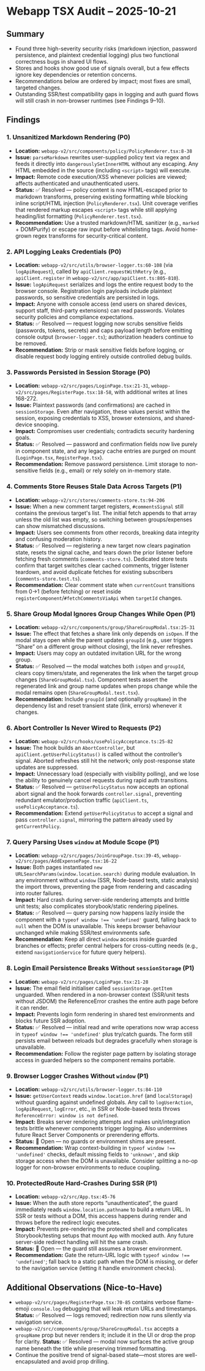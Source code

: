 # Webapp TSX Audit – 2025-10-21

## Summary
- Found three high-severity security risks (markdown injection, password persistence, and plaintext credential logging) plus two functional correctness bugs in shared UI flows.
- Stores and hooks show good use of signals overall, but a few effects ignore key dependencies or retention concerns.
- Recommendations below are ordered by impact; most fixes are small, targeted changes.
- Outstanding SSR/test compatibility gaps in logging and auth guard flows will still crash in non-browser runtimes (see Findings 9–10).

## Findings

### 1. Unsanitized Markdown Rendering (P0)
- **Location:** `webapp-v2/src/components/policy/PolicyRenderer.tsx:8-38`
- **Issue:** `parseMarkdown` rewrites user-supplied policy text via regex and feeds it directly into `dangerouslySetInnerHTML` without any escaping. Any HTML embedded in the source (including `<script>` tags) will execute.
- **Impact:** Remote code execution/XSS whenever policies are viewed; affects authenticated and unauthenticated users.
- **Status:** ✅ Resolved — policy content is now HTML-escaped prior to markdown transforms, preserving existing formatting while blocking inline script/HTML injection (`PolicyRenderer.tsx`). Unit coverage verifies that rendered markup escapes `<script>` tags while still applying heading/list formatting (`PolicyRenderer.test.tsx`).
- **Recommendation:** Use a trusted markdown/HTML sanitizer (e.g., `marked` + DOMPurify) or escape raw input before whitelisting tags. Avoid home-grown regex transforms for security-critical content.

### 2. API Logging Leaks Credentials (P0)
- **Location:** `webapp-v2/src/utils/browser-logger.ts:60-108` (via `logApiRequest`), called by `apiClient.requestWithRetry` (e.g., `apiClient.register` in `webapp-v2/src/app/apiClient.ts:805-810`).
- **Issue:** `logApiRequest` serializes and logs the entire request body to the browser console. Registration login payloads include plaintext passwords, so sensitive credentials are persisted in logs.
- **Impact:** Anyone with console access (end users on shared devices, support staff, third-party extensions) can read passwords. Violates security policies and compliance expectations.
- **Status:** ✅ Resolved — request logging now scrubs sensitive fields (passwords, tokens, secrets) and caps payload length before emitting console output (`browser-logger.ts`); authorization headers continue to be removed.
- **Recommendation:** Strip or mask sensitive fields before logging, or disable request body logging entirely outside controlled debug builds.

### 3. Passwords Persisted in Session Storage (P0)
- **Location:** `webapp-v2/src/pages/LoginPage.tsx:21-31`, `webapp-v2/src/pages/RegisterPage.tsx:18-58`, with additional writes at lines 168-272.
- **Issue:** Plaintext passwords (and confirmations) are cached in `sessionStorage`. Even after navigation, these values persist within the session, exposing credentials to XSS, browser extensions, and shared-device snooping.
- **Impact:** Compromises user credentials; contradicts security hardening goals.
- **Status:** ✅ Resolved — password and confirmation fields now live purely in component state, and any legacy cache entries are purged on mount (`LoginPage.tsx`, `RegisterPage.tsx`).
- **Recommendation:** Remove password persistence. Limit storage to non-sensitive fields (e.g., email) or rely solely on in-memory state.

### 4. Comments Store Reuses Stale Data Across Targets (P1)
- **Location:** `webapp-v2/src/stores/comments-store.ts:94-206`
- **Issue:** When a new comment target registers, `#commentsSignal` still contains the previous target's list. The initial fetch appends to that array unless the old list was empty, so switching between groups/expenses can show mismatched discussions.
- **Impact:** Users see comments from other records, breaking data integrity and confusing moderation history.
- **Status:** ✅ Resolved — registering a new target now clears pagination state, resets the signal cache, and tears down the prior listener before fetching fresh comments (`comments-store.ts`). Dedicated store tests confirm that target switches clear cached comments, trigger listener teardown, and avoid duplicate fetches for existing subscribers (`comments-store.test.ts`).
- **Recommendation:** Clear comment state when `currentCount` transitions from 0→1 (before fetching) or reset inside `registerComponent`/`#fetchCommentsViaApi` when `targetId` changes.

### 5. Share Group Modal Ignores Group Changes While Open (P1)
- **Location:** `webapp-v2/src/components/group/ShareGroupModal.tsx:25-31`
- **Issue:** The effect that fetches a share link only depends on `isOpen`. If the modal stays open while the parent updates `groupId` (e.g., user triggers “Share” on a different group without closing), the link never refreshes.
- **Impact:** Users may copy an outdated invitation URL for the wrong group.
- **Status:** ✅ Resolved — the modal watches both `isOpen` and `groupId`, clears copy timers/state, and regenerates the link when the target group changes (`ShareGroupModal.tsx`). Component tests assert the regenerated link and group name updates when props change while the modal remains open (`ShareGroupModal.test.tsx`).
- **Recommendation:** Include `groupId` (and optionally `groupName`) in the dependency list and reset transient state (link, errors) whenever it changes.

### 6. Abort Controller Is Never Wired to Requests (P2)
- **Location:** `webapp-v2/src/hooks/usePolicyAcceptance.ts:25-82`
- **Issue:** The hook builds an `AbortController`, but `apiClient.getUserPolicyStatus()` is called without the controller’s signal. Aborted refreshes still hit the network; only post-response state updates are suppressed.
- **Impact:** Unnecessary load (especially with visibility polling), and we lose the ability to genuinely cancel requests during rapid auth transitions.
- **Status:** ✅ Resolved — `getUserPolicyStatus` now accepts an optional abort signal and the hook forwards `controller.signal`, preventing redundant emulator/production traffic (`apiClient.ts`, `usePolicyAcceptance.ts`).
- **Recommendation:** Extend `getUserPolicyStatus` to accept a signal and pass `controller.signal`, mirroring the pattern already used by `getCurrentPolicy`.

### 7. Query Parsing Uses `window` at Module Scope (P1)
- **Location:** `webapp-v2/src/pages/JoinGroupPage.tsx:39-45`, `webapp-v2/src/pages/AddExpensePage.tsx:16-22`
- **Issue:** Both pages instantiated `new URLSearchParams(window.location.search)` during module evaluation. In any environment without `window` (SSR, Node-based tests, static analysis) the import throws, preventing the page from rendering and cascading into router failures.
- **Impact:** Hard crash during server-side rendering attempts and brittle unit tests; also complicates storybook/static rendering pipelines.
- **Status:** ✅ Resolved — query parsing now happens lazily inside the component with a `typeof window !== 'undefined'` guard, falling back to `null` when the DOM is unavailable. This keeps browser behaviour unchanged while making SSR/test environments safe.
- **Recommendation:** Keep all direct `window` access inside guarded branches or effects; prefer central helpers for cross-cutting needs (e.g., extend `navigationService` for future query helpers).

### 8. Login Email Persistence Breaks Without `sessionStorage` (P1)
- **Location:** `webapp-v2/src/pages/LoginPage.tsx:21-28`
- **Issue:** The email field initialiser called `sessionStorage.getItem` unguarded. When rendered in a non-browser context (SSR/unit tests without JSDOM) the ReferenceError crashes the entire auth page before it can render.
- **Impact:** Prevents login form rendering in shared test environments and blocks future SSR adoption.
- **Status:** ✅ Resolved — initial read and write operations now wrap access in `typeof window !== 'undefined'` plus try/catch guards. The form still persists email between reloads but degrades gracefully when storage is unavailable.
- **Recommendation:** Follow the register page pattern by isolating storage access in guarded helpers so the component remains portable.

### 9. Browser Logger Crashes Without `window` (P1)
- **Location:** `webapp-v2/src/utils/browser-logger.ts:84-110`
- **Issue:** `getUserContext` reads `window.location.href` (and `localStorage`) without guarding against undefined globals. Any call to `logUserAction`, `logApiRequest`, `logError`, etc., in SSR or Node-based tests throws `ReferenceError: window is not defined`.
- **Impact:** Breaks server rendering attempts and makes unit/integration tests brittle whenever components trigger logging. Also undermines future React Server Components or prerendering efforts.
- **Status:** 🔴 Open — no guards or environment shims are present.
- **Recommendation:** Wrap context-building in `typeof window !== 'undefined'` checks, default missing fields to `'unknown'`, and skip storage access when the DOM is unavailable. Consider splitting a no-op logger for non-browser environments to reduce coupling.

### 10. ProtectedRoute Hard-Crashes During SSR (P1)
- **Location:** `webapp-v2/src/App.tsx:45-76`
- **Issue:** When the auth store reports “unauthenticated”, the guard immediately reads `window.location.pathname` to build a return URL. In SSR or tests without a DOM, this access happens during render and throws before the redirect logic executes.
- **Impact:** Prevents pre-rendering the protected shell and complicates Storybook/testing setups that mount `App` with mocked auth. Any future server-side redirect handling will hit the same crash.
- **Status:** 🔴 Open — the guard still assumes a browser environment.
- **Recommendation:** Gate the return-URL logic with `typeof window !== 'undefined'`; fall back to a static path when the DOM is missing, or defer to the navigation service (letting it handle environment checks).

## Additional Observations (Nice-to-Have)
- `webapp-v2/src/pages/RegisterPage.tsx:70-85` contains verbose flame-emoji `console.log` debugging that will leak return URLs and timestamps. **Status:** ✅ Resolved — logs removed; redirection now runs silently via navigation service.
- `webapp-v2/src/components/group/ShareGroupModal.tsx` accepts a `groupName` prop but never renders it; include it in the UI or drop the prop for clarity. **Status:** ✅ Resolved — modal now surfaces the active group name beneath the title while preserving trimmed formatting.
- Continue the positive trend of signal-based state—most stores are well-encapsulated and avoid prop drilling.
